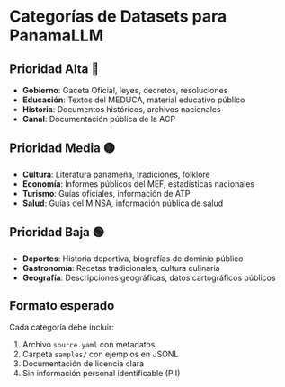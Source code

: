 # Categorías de Datasets para PanamaLLM

## Prioridad Alta 🔴
- **Gobierno**: Gaceta Oficial, leyes, decretos, resoluciones
- **Educación**: Textos del MEDUCA, material educativo público
- **Historia**: Documentos históricos, archivos nacionales
- **Canal**: Documentación pública de la ACP

## Prioridad Media 🟡
- **Cultura**: Literatura panameña, tradiciones, folklore
- **Economía**: Informes públicos del MEF, estadísticas nacionales
- **Turismo**: Guías oficiales, información de ATP
- **Salud**: Guías del MINSA, información pública de salud

## Prioridad Baja 🟢
- **Deportes**: Historia deportiva, biografías de dominio público
- **Gastronomía**: Recetas tradicionales, cultura culinaria
- **Geografía**: Descripciones geográficas, datos cartográficos públicos

## Formato esperado
Cada categoría debe incluir:
1. Archivo `source.yaml` con metadatos
2. Carpeta `samples/` con ejemplos en JSONL
3. Documentación de licencia clara
4. Sin información personal identificable (PII)
